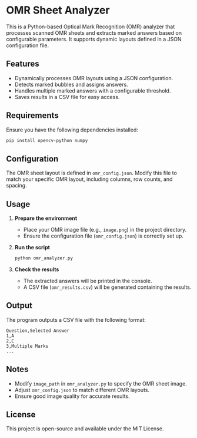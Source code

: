 # OMR Sheet Analyzer

This is a Python-based Optical Mark Recognition (OMR) analyzer that processes scanned OMR sheets and extracts marked answers based on configurable parameters. It supports dynamic layouts defined in a JSON configuration file.

## Features
- Dynamically processes OMR layouts using a JSON configuration.
- Detects marked bubbles and assigns answers.
- Handles multiple marked answers with a configurable threshold.
- Saves results in a CSV file for easy access.

## Requirements
Ensure you have the following dependencies installed:

```sh
pip install opencv-python numpy
```

## Configuration
The OMR sheet layout is defined in `omr_config.json`. Modify this file to match your specific OMR layout, including columns, row counts, and spacing.

## Usage

1. **Prepare the environment**
   - Place your OMR image file (e.g., `image.png`) in the project directory.
   - Ensure the configuration file (`omr_config.json`) is correctly set up.

2. **Run the script**

   ```sh
   python omr_analyzer.py
   ```

3. **Check the results**
   - The extracted answers will be printed in the console.
   - A CSV file (`omr_results.csv`) will be generated containing the results.

## Output
The program outputs a CSV file with the following format:

```csv
Question,Selected Answer
1,A
2,C
3,Multiple Marks
...
```

## Notes
- Modify `image_path` in `omr_analyzer.py` to specify the OMR sheet image.
- Adjust `omr_config.json` to match different OMR layouts.
- Ensure good image quality for accurate results.

## License
This project is open-source and available under the MIT License.

